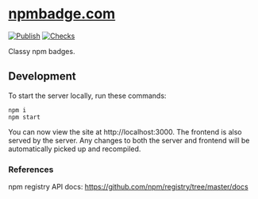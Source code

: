# [npmbadge.com](https://npmbadge.com)

[![Publish](https://github.com/LucaScorpion/npmbadge.com/actions/workflows/publish.yml/badge.svg)](https://github.com/LucaScorpion/npmbadge.com/actions/workflows/publish.yml)
[![Checks](https://github.com/LucaScorpion/npmbadge.com/actions/workflows/checks.yml/badge.svg)](https://github.com/LucaScorpion/npmbadge.com/actions/workflows/checks.yml)

Classy npm badges.

## Development

To start the server locally, run these commands:

```shell
npm i
npm start
```

You can now view the site at http://localhost:3000.
The frontend is also served by the server.
Any changes to both the server and frontend will be automatically picked up and recompiled.

### References

npm registry API docs: https://github.com/npm/registry/tree/master/docs
